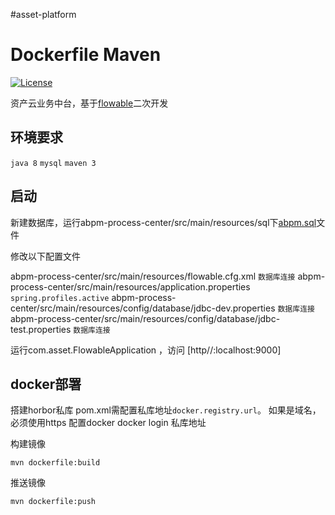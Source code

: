 #asset-platform

# Dockerfile Maven
[![License](https://img.shields.io/github/license/spotify/dockerfile-maven.svg)](LICENSE)

资产云业务中台，基于[flowable]二次开发

[flowable]: https://github.com/flowable/flowable-engine


## 环境要求

`java 8`
`mysql` 
`maven 3`

## 启动

新建数据库，运行abpm-process-center/src/main/resources/sql下[abpm.sql]文件

[abpm.sql]:https://github.com/assetcloud/assetBPM/blob/master/abpm-process-center/src/main/resources/sql/abpm.sql

修改以下配置文件

abpm-process-center/src/main/resources/flowable.cfg.xml `数据库连接`
abpm-process-center/src/main/resources/application.properties `spring.profiles.active`
abpm-process-center/src/main/resources/config/database/jdbc-dev.properties `数据库连接`
abpm-process-center/src/main/resources/config/database/jdbc-test.properties `数据库连接`

运行com.asset.FlowableApplication ，访问 [http//:localhost:9000] 

## docker部署

搭建horbor私库
pom.xml需配置私库地址`docker.registry.url`。
如果是域名，必须使用https
配置docker 
docker login 私库地址


构建镜像 
```
mvn dockerfile:build
```
推送镜像
```
mvn dockerfile:push
```
